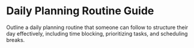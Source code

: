 # Daily Planning Routine Guide

Outline a daily planning routine that someone can follow to structure their day effectively, including time blocking, prioritizing tasks, and scheduling breaks.